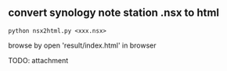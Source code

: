## convert synology note station .nsx to html

```
python nsx2html.py <xxx.nsx>
```

browse by open 'result/index.html' in browser

TODO: attachment